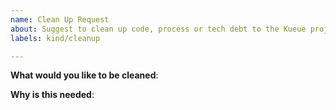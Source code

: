 ```yaml
---
name: Clean Up Request
about: Suggest to clean up code, process or tech debt to the Kueue project
labels: kind/cleanup

---
```

<!-- Please only use this template for submitting clean up requests -->

**What would you like to be cleaned**:

**Why is this needed**: